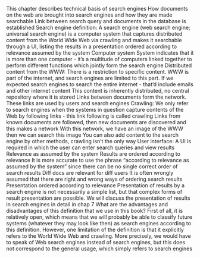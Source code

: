 This chapter describes technical basis of search engines
How documents on the web are brought into search engines and how they are made searchable
Link between search query and documents in the database is established
Search engine definition:
A search engine (web search engine; universal search engine) is a computer system that captures distributed content from the World Wide Web via crawling and makes it searchable through a UI, listing the results in a presentation ordered according to relevance assumed by the system
Computer system
System indicates that it is more than one computer - it’s a multitude of computers linked together to perform different functions which jointly form the search engine
Distributed content from the WWW:
There is a restriction to specific content. WWW is part of the internet, and search engines are limited to this part. If we expected search engines to search the entire internet - that’d include emails and other internet content
This content is inherently distributed, no central repository where it is stored
Links between documents form the network. These links are used by users and search engines
Crawling:
We only refer to search engines when the systems in question capture contents of the Web by following links - this link following is called crawling
Links from known documents are followed, then new documents are discovered and this makes a network
With this network, we have an image of the WWW then we can search this image
You can also add content to the search engine by other methods, crawling isn’t the only way
User interface:
A UI is required in which the user can enter search queries and view results
Relevance as assumed by the system
Results are ordered according to relevance
It is more accurate to use the phrase “according to relevance as assumed by the system” since there can be no single correct order of search results
Diff docs are relevant for diff users
It is often wrongly assumed that there are right and wrong ways of ordering search results
Presentation ordered according to relevance
Presentation of results by a search engine is not necessarily a simple list, but that complex forms of result presentation are possible. We will discuss the presentation of results in search engines in detail in chap 7
What are the advantages and disadvantages of this definition that we use in this book? First of all, it is relatively open, which means that we will probably be able to classify future systems (whatever they may look like then) as search engines according to this definition. However, one limitation of the definition is that it explicitly refers to the World Wide Web and crawling. More precisely, we would have to speak of Web search engines instead of search engines, but this does not correspond to the general usage, which simply refers to search engines